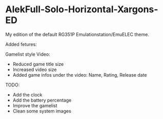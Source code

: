 # AlekFull-Solo-Horizontal-Xargons-ED
My edition of the default RG351P Emulationstation/EmuELEC theme.

Added fetures:

Gamelist style Video:
- Reduced game title size
- Increased video size
- Added game infos under the video: Name, Rating, Release date

TODO:
- Add the clock
- Add the battery percentage
- Improve the gamelist
- Clean some system images
